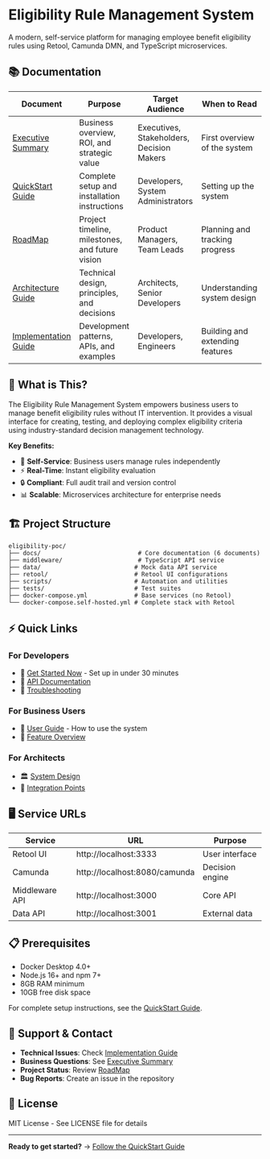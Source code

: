 # Eligibility Rule Management System

A modern, self-service platform for managing employee benefit eligibility rules using Retool, Camunda DMN, and TypeScript microservices.

## 📚 Documentation

| Document | Purpose | Target Audience | When to Read |
|----------|---------|-----------------|--------------|
| [Executive Summary](docs/EXECUTIVE_SUMMARY.md) | Business overview, ROI, and strategic value | Executives, Stakeholders, Decision Makers | First overview of the system |
| [QuickStart Guide](docs/QUICKSTART.md) | Complete setup and installation instructions | Developers, System Administrators | Setting up the system |
| [RoadMap](docs/ROADMAP.md) | Project timeline, milestones, and future vision | Product Managers, Team Leads | Planning and tracking progress |
| [Architecture Guide](docs/ARCHITECTURE.md) | Technical design, principles, and decisions | Architects, Senior Developers | Understanding system design |
| [Implementation Guide](docs/IMPLEMENTATION_GUIDE.md) | Development patterns, APIs, and examples | Developers, Engineers | Building and extending features |

## 🎯 What is This?

The Eligibility Rule Management System empowers business users to manage benefit eligibility rules without IT intervention. It provides a visual interface for creating, testing, and deploying complex eligibility criteria using industry-standard decision management technology.

**Key Benefits:**
- 🚀 **Self-Service**: Business users manage rules independently
- ⚡ **Real-Time**: Instant eligibility evaluation
- 🔒 **Compliant**: Full audit trail and version control
- 📊 **Scalable**: Microservices architecture for enterprise needs

## 🏗️ Project Structure

```
eligibility-poc/
├── docs/                           # Core documentation (6 documents)
├── middleware/                     # TypeScript API service
├── data/                          # Mock data API service
├── retool/                        # Retool UI configurations
├── scripts/                       # Automation and utilities
├── tests/                         # Test suites
├── docker-compose.yml             # Base services (no Retool)
└── docker-compose.self-hosted.yml # Complete stack with Retool
```

## ⚡ Quick Links

### For Developers
- 🚀 [Get Started Now](docs/QUICKSTART.md) - Set up in under 30 minutes
- 🔧 [API Documentation](docs/IMPLEMENTATION_GUIDE.md#api-documentation)
- 🐛 [Troubleshooting](docs/QUICKSTART.md#troubleshooting)

### For Business Users
- 📖 [User Guide](retool/USER_GUIDE.md) - How to use the system
- 🎯 [Feature Overview](docs/EXECUTIVE_SUMMARY.md#key-features)

### For Architects
- 🏛️ [System Design](docs/ARCHITECTURE.md)
- 🔄 [Integration Points](docs/IMPLEMENTATION_GUIDE.md#integration)

## 🖥️ Service URLs

| Service | URL | Purpose |
|---------|-----|---------|
| Retool UI | http://localhost:3333 | User interface |
| Camunda | http://localhost:8080/camunda | Decision engine |
| Middleware API | http://localhost:3000 | Core API |
| Data API | http://localhost:3001 | External data |

## 📋 Prerequisites

- Docker Desktop 4.0+
- Node.js 16+ and npm 7+
- 8GB RAM minimum
- 10GB free disk space

For complete setup instructions, see the [QuickStart Guide](docs/QUICKSTART.md).

## 🤝 Support & Contact

- **Technical Issues**: Check [Implementation Guide](docs/IMPLEMENTATION_GUIDE.md)
- **Business Questions**: See [Executive Summary](docs/EXECUTIVE_SUMMARY.md)
- **Project Status**: Review [RoadMap](docs/ROADMAP.md)
- **Bug Reports**: Create an issue in the repository

## 📄 License

MIT License - See LICENSE file for details

---

**Ready to get started?** → [Follow the QuickStart Guide](docs/QUICKSTART.md)